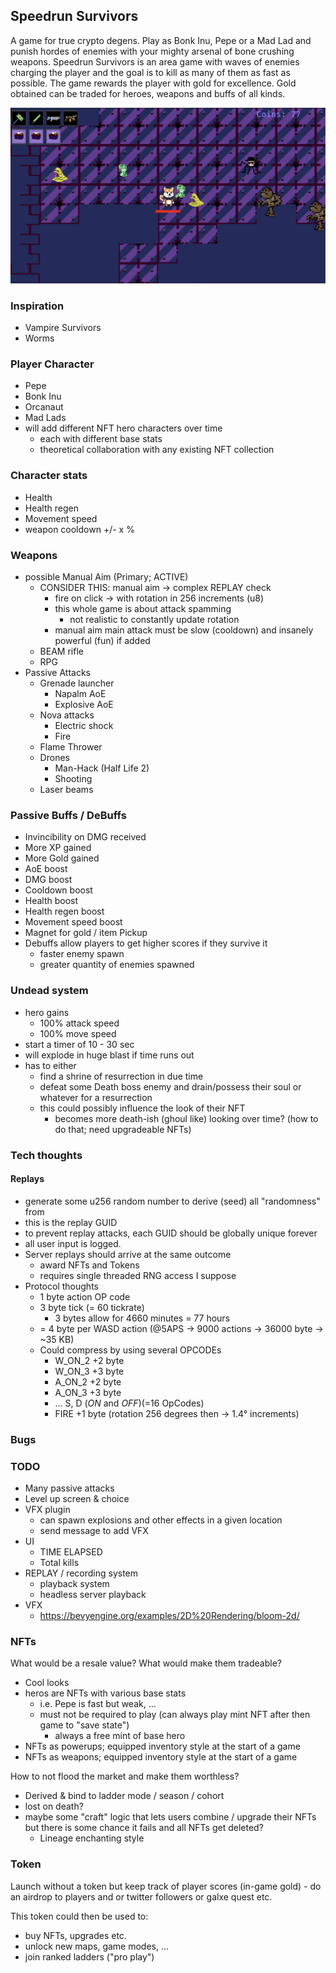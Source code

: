 ## Speedrun Survivors

A game for true crypto degens. Play as Bonk Inu, Pepe or a Mad Lad and punish hordes of enemies with your mighty arsenal of bone crushing weapons. 
Speedrun Survivors is an area game with waves of enemies charging the player and the goal is to kill as many of them as fast as possible. 
The game rewards the player with gold for excellence. 
Gold obtained can be traded for heroes, weapons and buffs of all kinds.

![Screenshot](docs/screen.png)

### Inspiration
- Vampire Survivors
- Worms


### Player Character
- Pepe
- Bonk Inu
- Orcanaut
- Mad Lads
- will add different NFT hero characters over time
  - each with different base stats
  - theoretical collaboration with any existing NFT collection


### Character stats
- Health
- Health regen
- Movement speed
- weapon cooldown +/- x %


### Weapons
- possible Manual Aim (Primary; ACTIVE)
    - CONSIDER THIS: manual aim -> complex REPLAY check
        - fire on click -> with rotation in 256 increments (u8)
        - this whole game is about attack spamming
            - not realistic to constantly update rotation
        -  manual aim main attack must be slow (cooldown) and insanely powerful (fun) if added
    - BEAM rifle
    - RPG
- Passive Attacks
    - Grenade launcher
        - Napalm AoE
        - Explosive AoE
    - Nova attacks
        - Electric shock
        - Fire
    - Flame Thrower
    - Drones
        - Man-Hack (Half Life 2)
        - Shooting
    - Laser beams


### Passive Buffs / DeBuffs
- Invincibility on DMG received
- More XP gained
- More Gold gained
- AoE boost
- DMG boost
- Cooldown boost
- Health boost
- Health regen boost
- Movement speed boost
- Magnet for gold / item Pickup
- Debuffs allow players to get higher scores if they survive it
  - faster enemy spawn
  - greater quantity of enemies spawned


### Undead system
- hero gains
  - 100% attack speed
  - 100% move speed
- start a timer of 10 - 30 sec
- will explode in huge blast if time runs out
- has to either
    - find a shrine of resurrection in due time
    - defeat some Death boss enemy and drain/possess their soul or whatever for a resurrection
    - this could possibly influence the look of their NFT
        - becomes more death-ish (ghoul like) looking over time? (how to do that; need upgradeable NFTs)


### Tech thoughts


#### Replays
- generate some u256 random number to derive (seed) all "randomness" from
- this is the replay GUID
- to prevent replay attacks, each GUID should be globally unique forever
- all user input is logged.
- Server replays should arrive at the same outcome
    - award NFTs and Tokens
    - requires single threaded RNG access I suppose
- Protocol thoughts
    - 1 byte action OP code
    - 3 byte tick (= 60 tickrate)
        - 3 bytes allow for 4660 minutes = 77 hours
    - = 4 byte per WASD action (@5APS -> 9000 actions -> 36000 byte -> ~35 KB)
    - Could compress by using several OPCODEs
        - W_ON_2 +2 byte
        - W_ON_3 +3 byte
        - A_ON_2 +2 byte
        - A_ON_3 +3 byte
        - ... S, D (_ON_ and _OFF_)(=16 OpCodes)
        - FIRE +1 byte (rotation 256 degrees then -> 1.4° increments)


### Bugs


### TODO
- Many passive attacks
- Level up screen & choice
- VFX plugin
  - can spawn explosions and other effects in a given location
  - send message to add VFX
- UI
  - TIME ELAPSED
  - Total kills
- REPLAY / recording system
    - playback system
    - headless server playback
- VFX
    - https://bevyengine.org/examples/2D%20Rendering/bloom-2d/


### NFTs
What would be a resale value? What would make them tradeable?

- Cool looks
- heros are NFTs with various base stats
    - i.e. Pepe is fast but weak, ...
    - must not be required to play (can always play mint NFT after then game to "save state")
        - always a free mint of base hero
- NFTs as powerups; equipped inventory style at the start of a game
- NFTs as weapons; equipped inventory style at the start of a game


How to not flood the market and make them worthless?

- Derived & bind to ladder mode / season / cohort
- lost on death?
- maybe some "craft" logic that lets users combine / upgrade their NFTs but there is some chance it fails and all NFTs get deleted?
    - Lineage enchanting style


### Token
Launch without a token but keep track of player scores (in-game gold) - do an airdrop to players and or twitter followers or galxe quest etc.

This token could then be used to:
- buy NFTs, upgrades etc.
- unlock new maps, game modes, ...
- join ranked ladders ("pro play")